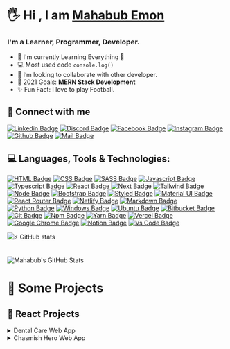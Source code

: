 # 🖐 Hi , I am [Mahabub Emon](https://www.linkedin.com/in/mahabubimon/)

<!-- ![Github Cover]() -->

### I'm a Learner, Programmer, Developer.

- 🌱 I'm currently Learning Everything 🤣
- 💻 Most used code `console.log()`
- 👯 I’m looking to collaborate with other developer.
- 🎯 2021 Goals: **MERN Stack Development**
- ✨ Fun Fact: I love to play Football.

## 🚀 Connect with me

[![Linkedin Badge](https://img.shields.io/badge/LinkedIn-0077B5?style=for-the-badge&logo=linkedin&logoColor=white)](https://www.linkedin.com/in/mahabubimon/)
[![Discord Badge](https://img.shields.io/badge/Discord-7289DA?style=for-the-badge&logo=discord&logoColor=white)](https://discord.com/users/mahabubimon)
[![Facebook Badge](https://img.shields.io/badge/Facebook-1877F2?style=for-the-badge&logo=facebook&logoColor=white)](https://www.facebook.com/mahabubimonbd/)
[![Instagram Badge](https://img.shields.io/badge/Instagram-E4405F?style=for-the-badge&logo=instagram&logoColor=white)](https://www.instagram.com/mahabubimon/)
[![Github Badge](https://img.shields.io/badge/GitHub-100000?style=for-the-badge&logo=github&logoColor=white)](https://github.com/mahabubimon)
[![Mail Badge](https://img.shields.io/badge/Gmail-D14836?style=for-the-badge&logo=gmail&logoColor=white)](mailto:mahabubimon@outlook.com)

## 💻 Languages, Tools & Technologies:

[![HTML Badge](https://img.shields.io/badge/HTML5-E34F26?style=for-the-badge&logo=html5&logoColor=white)](https://github.com/mahabubimon)
[![CSS Badge](https://img.shields.io/badge/CSS3-1572B6?style=for-the-badge&logo=css3&logoColor=white)](https://github.com/mahabubimon)
[![SASS Badge](https://img.shields.io/badge/Sass-CC6699?style=for-the-badge&logo=sass&logoColor=white)](https://github.com/mahabubimon)
[![Javascript Badge](https://img.shields.io/badge/JavaScript-F7DF1E?style=for-the-badge&logo=javascript&logoColor=black)](https://github.com/mahabubimon)
[![Typescript Badge](https://img.shields.io/badge/typeScript-0078D6?style=for-the-badge&logo=typeScript&logoColor=white)](https://github.com/mahabubimon)
[![React Badge](https://img.shields.io/badge/React-20232A?style=for-the-badge&logo=react&logoColor=61DAFB)](https://github.com/mahabubimon)
[![Next Badge](https://img.shields.io/badge/NextJS-000?style=for-the-badge&logo=nextjs&logoColor=61DAFB)](https://github.com/mahabubimon)
[![Tailwind Badge](https://img.shields.io/badge/Tailwind_CSS-38B2AC?style=for-the-badge&logo=tailwind-css&logoColor=white)](https://github.com/mahabubimon)
[![Node Badge](https://img.shields.io/badge/Node.js-43853D?style=for-the-badge&logo=node.js&logoColor=white)](https://github.com/mahabubimon)
[![Bootstrap Badge](https://img.shields.io/badge/Bootstrap-563D7C?style=for-the-badge&logo=bootstrap&logoColor=white)](https://github.com/mahabubimon)
[![Styled Badge](https://img.shields.io/badge/styled--components-DB7093?style=for-the-badge&logo=styled-components&logoColor=white)](https://github.com/mahabubimon)
[![Material UI Badge](https://img.shields.io/badge/Material--UI-0081CB?style=for-the-badge&logo=material-ui&logoColor=white)](https://github.com/mahabubimon)
[![React Router Badge](https://img.shields.io/badge/React_Router-CA4245?style=for-the-badge&logo=react-router&logoColor=white)](https://github.com/mahabubimon)
[![Netlify Badge](https://img.shields.io/badge/Netlify-00C7B7?style=for-the-badge&logo=netlify&logoColor=white)](https://github.com/mahabubimon)
[![Markdown Badge](https://img.shields.io/badge/Markdown-000000?style=for-the-badge&logo=markdown&logoColor=white)](https://github.com/mahabubimon)
[![Python Badge](https://img.shields.io/badge/Python-14354C?style=for-the-badge&logo=python&logoColor=white)](https://github.com/mahabubimon)
[![Windows Badge](https://img.shields.io/badge/Windows-0078D6?style=for-the-badge&logo=windows&logoColor=white)](https://github.com/mahabubimon)
[![Ubuntu Badge](https://img.shields.io/badge/Ubuntu-E95420?style=for-the-badge&logo=ubuntu&logoColor=white)](https://github.com/mahabubimon)
[![Bitbucket Badge](https://img.shields.io/badge/Bitbucket-330F63?style=for-the-badge&logo=bitbucket&logoColor=white)](https://github.com/mahabubimon)
[![Git Badge](https://img.shields.io/badge/git-f34f29?style=for-the-badge&logo=git&logoColor=white)](https://github.com/mahabubimon)
[![Npm Badge](https://img.shields.io/badge/npm-d7141a?style=for-the-badge&logo=npm&logoColor=white)](https://github.com/mahabubimon)
[![Yarn Badge](https://img.shields.io/badge/yarn-0078D6?style=for-the-badge&logo=yarn&logoColor=white)](https://github.com/mahabubimon)
[![Vercel Badge](https://img.shields.io/badge/vercel-000?style=for-the-badge&logo=vercel&logoColor=white)](https://github.com/mahabubimon)
[![Google Chrome Badge](https://img.shields.io/badge/google_chrome-556532?style=for-the-badge&logo=googlechrome&logoColor=white)](https://github.com/mahabubimon)
[![Notion Badge](https://img.shields.io/badge/notion-000?style=for-the-badge&logo=notion&logoColor=white)](https://github.com/mahabubimon)
[![Vs Code Badge](https://img.shields.io/badge/Visual_Studio_Code-0078D6?style=for-the-badge&logo=visualstudiocode&logoColor=white)](https://github.com/mahabubimon)

![:zap: GitHub stats](https://github-readme-stats.vercel.app/api?username=mahabubimon&show_icons=true&theme=dark)

<br/>
 <img align="center"  alt="Mahabub's GitHub Stats" src="https://github-readme-stats.vercel.app/api/top-langs/?username=mahabubimon&show_icons=true" />

# 🚀 Some Projects

## 📢 React Projects

<details>
<summary>Dental Care Web App</summary>
  
1. Live Demo : https://medicare-mi.web.app/
2. Github Code: 
3. Technology : ReactJS, Bootstrap, Firebase.

</details>

<details>
<summary>Chasmish Hero Web App</summary>
  
1. Live Demo : https://chasmish-hero.web.app/
2. Github Code: 
3. Technology : ReactJS, Material UI, Bootstrap, Firebase, Node, MongoDB, Express.

</details>
